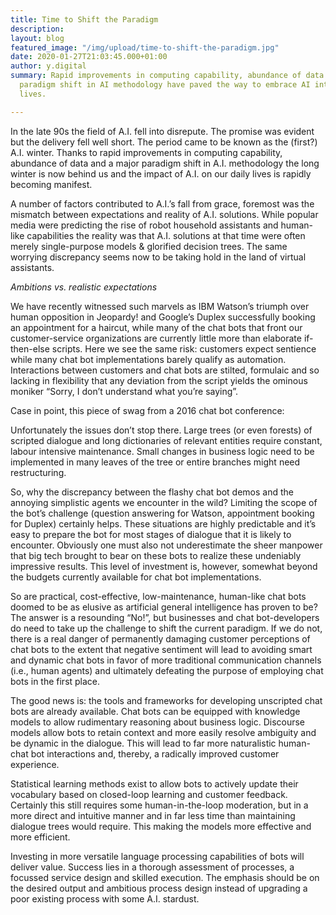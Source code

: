 ```yaml
---
title: Time to Shift the Paradigm
description: 
layout: blog
featured_image: "/img/upload/time-to-shift-the-paradigm.jpg"
date: 2020-01-27T21:03:45.000+01:00
author: y.digital
summary: Rapid improvements in computing capability, abundance of data and a major
  paradigm shift in AI methodology have paved the way to embrace AI into our daily
  lives.

---
```

In the late 90s the field of A.I. fell into disrepute. The promise was evident but the delivery fell well short. The period came to be known as the (first?) A.I. winter. Thanks to rapid improvements in computing capability, abundance of data and a major paradigm shift in A.I. methodology the long winter is now behind us and the impact of A.I. on our daily lives is rapidly becoming manifest.

A number of factors contributed to A.I.’s fall from grace, foremost was the mismatch between expectations and reality of A.I. solutions. While popular media were predicting the rise of robot household assistants and human-like capabilities the reality was that A.I. solutions at that time were often merely single-purpose models & glorified decision trees. The same worrying discrepancy seems now to be taking hold in the land of virtual assistants.

_Ambitions vs. realistic expectations_

We have recently witnessed such marvels as IBM Watson’s triumph over human opposition in Jeopardy! and Google’s Duplex successfully booking an appointment for a haircut, while many of the chat bots that front our customer-service organizations are currently little more than elaborate if-then-else scripts. Here we see the same risk: customers expect sentience while many chat bot implementations barely qualify as automation. Interactions between customers and chat bots are stilted, formulaic and so lacking in flexibility that any deviation from the script yields the ominous moniker “Sorry, I don’t understand what you’re saying”.

Case in point, this piece of swag from a 2016 chat bot conference:

Unfortunately the issues don’t stop there. Large trees (or even forests) of scripted dialogue and long dictionaries of relevant entities require constant, labour intensive maintenance. Small changes in business logic need to be implemented in many leaves of the tree or entire branches might need restructuring.

So, why the discrepancy between the flashy chat bot demos and the annoying simplistic agents we encounter in the wild? Limiting the scope of the bot’s challenge (question answering for Watson, appointment booking for Duplex) certainly helps. These situations are highly predictable and it’s easy to prepare the bot for most stages of dialogue that it is likely to encounter. Obviously one must also not underestimate the sheer manpower that big tech brought to bear on these bots to realize these undeniably impressive results. This level of investment is, however, somewhat beyond the budgets currently available for chat bot implementations.

So are practical, cost-effective, low-maintenance, human-like chat bots doomed to be as elusive as artificial general intelligence has proven to be? The answer is a resounding “No!”, but businesses and chat bot-developers do need to take up the challenge to shift the current paradigm. If we do not, there is a real danger of permanently damaging customer perceptions of chat bots to the extent that negative sentiment will lead to avoiding smart and dynamic chat bots in favor of more traditional communication channels (i.e., human agents) and ultimately defeating the purpose of employing chat bots in the first place.

The good news is: the tools and frameworks for developing unscripted chat bots are already available. Chat bots can be equipped with knowledge models to allow rudimentary reasoning about business logic. Discourse models allow bots to retain context and more easily resolve ambiguity and be dynamic in the dialogue. This will lead to far more naturalistic human-chat bot interactions and, thereby, a radically improved customer experience.

Statistical learning methods exist to allow bots to actively update their vocabulary based on closed-loop learning and customer feedback. Certainly this still requires some human-in-the-loop moderation, but in a more direct and intuitive manner and in far less time than maintaining dialogue trees would require. This making the models more effective and more efficient.

Investing in more versatile language processing capabilities of bots will deliver value. Success lies in a thorough assessment of processes, a focussed service design and skilled execution. The emphasis should be on the desired output and ambitious process design instead of upgrading a poor existing process with some A.I. stardust.